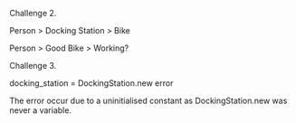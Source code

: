 Challenge 2.

Person > Docking Station > Bike

Person > Good Bike > Working?


Challenge 3.

docking_station = DockingStation.new error

The error occur due to a uninitialised constant as DockingStation.new was never a variable. 
